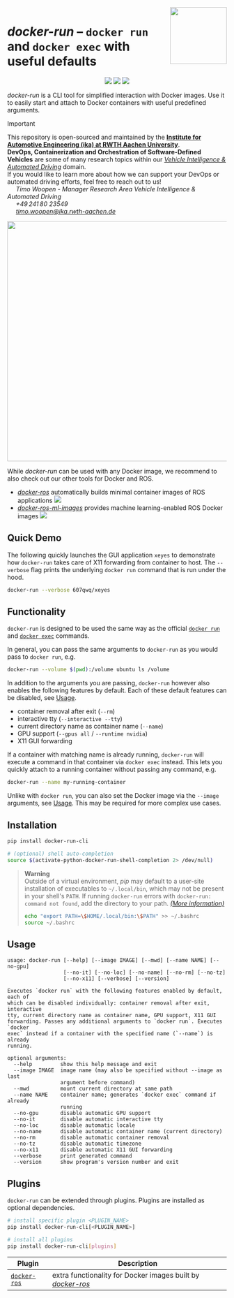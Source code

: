 <img src="https://github.com/ika-rwth-aachen/docker-run/raw/main/assets/logo.png" height=130 align="right">

# *docker-run* – ``docker run`` and ``docker exec`` with useful defaults

<p align="center">
  <img src="https://img.shields.io/github/license/ika-rwth-aachen/docker-run"/>
  <a href="https://pypi.org/project/docker-run-cli/"><img src="https://img.shields.io/pypi/v/docker-run-cli?label=PyPI"/></a>
  <a href="https://pypi.org/project/docker-run-cli/"><img src="https://img.shields.io/pypi/dm/docker-run-cli?color=blue&label=PyPI%20downloads"/></a>
</p>

*docker-run* is a CLI tool for simplified interaction with Docker images. Use it to easily start and attach to Docker containers with useful predefined arguments.

> [!IMPORTANT]  
> This repository is open-sourced and maintained by the [**Institute for Automotive Engineering (ika) at RWTH Aachen University**](https://www.ika.rwth-aachen.de/).  
> **DevOps, Containerization and Orchestration of Software-Defined Vehicles** are some of many research topics within our [*Vehicle Intelligence & Automated Driving*](https://www.ika.rwth-aachen.de/en/competences/fields-of-research/vehicle-intelligence-automated-driving.html) domain.  
> If you would like to learn more about how we can support your DevOps or automated driving efforts, feel free to reach out to us!  
> &nbsp;&nbsp;&nbsp;&nbsp; *Timo Woopen - Manager Research Area Vehicle Intelligence & Automated Driving*  
> &nbsp;&nbsp;&nbsp;&nbsp; *+49 241 80 23549*  
> &nbsp;&nbsp;&nbsp;&nbsp; *timo.woopen@ika.rwth-aachen.de*  

<p align="center">
  <img src="https://github.com/ika-rwth-aachen/docker-run/raw/main/assets/teaser.png" width=550>
</p>

While *docker-run* can be used with any Docker image, we recommend to also check out our other tools for Docker and ROS.
- [*docker-ros*](https://github.com/ika-rwth-aachen/docker-ros) automatically builds minimal container images of ROS applications <a href="https://github.com/ika-rwth-aachen/docker-ros"><img src="https://img.shields.io/github/stars/ika-rwth-aachen/docker-ros?style=social"/></a>
- [*docker-ros-ml-images*](https://github.com/ika-rwth-aachen/docker-ros-ml-images) provides machine learning-enabled ROS Docker images <a href="https://github.com/ika-rwth-aachen/docker-ros-ml-images"><img src="https://img.shields.io/github/stars/ika-rwth-aachen/docker-ros-ml-images?style=social"/></a>


## Quick Demo

The following quickly launches the GUI application `xeyes` to demonstrate how `docker-run` takes care of X11 forwarding from container to host. The `--verbose` flag prints the underlying `docker run` command that is run under the hood.

```bash
docker-run --verbose 607qwq/xeyes
```


## Functionality

`docker-run` is designed to be used the same way as the official [`docker run`](https://docs.docker.com/engine/reference/commandline/run/) and [`docker exec`](https://docs.docker.com/engine/reference/commandline/exec/) commands.

In general, you can pass the same arguments to `docker-run` as you would pass to `docker run`, e.g.

```bash
docker-run --volume $(pwd):/volume ubuntu ls /volume
```

In addition to the arguments you are passing, `docker-run` however also enables the following features by default. Each of these default features can be disabled, see [Usage](#usage).
- container removal after exit (`--rm`)
- interactive tty (`--interactive --tty`)
- current directory name as container name (`--name`)
- GPU support (`--gpus all` / `--runtime nvidia`)
- X11 GUI forwarding

If a container with matching name is already running, `docker-run` will execute a command in that container via `docker exec` instead. This lets you quickly attach to a running container without passing any command, e.g.

```bash
docker-run --name my-running-container
```

Unlike with `docker run`, you can also set the Docker image via the `--image` arguments, see [Usage](#usage). This may be required for more complex use cases.


## Installation

```bash
pip install docker-run-cli

# (optional) shell auto-completion
source $(activate-python-docker-run-shell-completion 2> /dev/null)
```

> **Warning**  
> Outside of a virtual environment, *pip* may default to a user-site installation of executables to `~/.local/bin`, which may not be present in your shell's `PATH`.  If running `docker-run` errors with `docker-run: command not found`, add the directory to your path. [*(More information)*](https://packaging.python.org/en/latest/tutorials/installing-packages/#installing-to-the-user-site)  
> ```bash
> echo "export PATH=\$HOME/.local/bin:\$PATH" >> ~/.bashrc
> source ~/.bashrc
> ```


## Usage

```
usage: docker-run [--help] [--image IMAGE] [--mwd] [--name NAME] [--no-gpu]
                  [--no-it] [--no-loc] [--no-name] [--no-rm] [--no-tz]
                  [--no-x11] [--verbose] [--version]

Executes `docker run` with the following features enabled by default, each of
which can be disabled individually: container removal after exit, interactive
tty, current directory name as container name, GPU support, X11 GUI
forwarding. Passes any additional arguments to `docker run`. Executes `docker
exec` instead if a container with the specified name (`--name`) is already
running.

optional arguments:
  --help         show this help message and exit
  --image IMAGE  image name (may also be specified without --image as last
                 argument before command)
  --mwd          mount current directory at same path
  --name NAME    container name; generates `docker exec` command if already
                 running
  --no-gpu       disable automatic GPU support
  --no-it        disable automatic interactive tty
  --no-loc       disable automatic locale
  --no-name      disable automatic container name (current directory)
  --no-rm        disable automatic container removal
  --no-tz        disable automatic timezone
  --no-x11       disable automatic X11 GUI forwarding
  --verbose      print generated command
  --version      show program's version number and exit
```

## Plugins

`docker-run` can be extended through plugins. Plugins are installed as optional dependencies.

```bash
# install specific plugin <PLUGIN_NAME>
pip install docker-run-cli[<PLUGIN_NAME>]

# install all plugins
pip install docker-run-cli[plugins]
```

| Plugin | Description |
| --- | --- |
| [`docker-ros`](https://pypi.org/project/docker-run-docker-ros) | extra functionality for Docker images built by [*docker-ros*](https://github.com/ika-rwth-aachen/docker-ros) |
